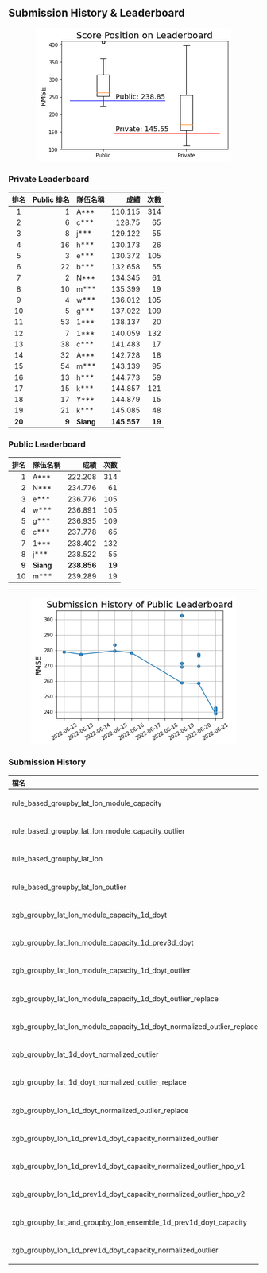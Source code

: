 ## Submission History & Leaderboard

<p align="center">
  <img src="./position.png" />
</p>

### Private Leaderboard

|  排名  | Public 排名 | 隊伍名稱  |        成績 |   次數 |
| :----: | ----------: | :-------- | ----------: | -----: |
|   1    |           1 | A\*\*\*   |     110.115 |    314 |
|   2    |           6 | c\*\*\*   |      128.75 |     65 |
|   3    |           8 | j\*\*\*   |     129.122 |     55 |
|   4    |          16 | h\*\*\*   |     130.173 |     26 |
|   5    |           3 | e\*\*\*   |     130.372 |    105 |
|   6    |          22 | b\*\*\*   |     132.658 |     55 |
|   7    |           2 | N\*\*\*   |     134.345 |     61 |
|   8    |          10 | m\*\*\*   |     135.399 |     19 |
|   9    |           4 | w\*\*\*   |     136.012 |    105 |
|   10   |           5 | g\*\*\*   |     137.022 |    109 |
|   11   |          53 | 1\*\*\*   |     138.137 |     20 |
|   12   |           7 | 1\*\*\*   |     140.059 |    132 |
|   13   |          38 | c\*\*\*   |     141.483 |     17 |
|   14   |          32 | A\*\*\*   |     142.728 |     18 |
|   15   |          54 | m\*\*\*   |     143.139 |     95 |
|   16   |          13 | h\*\*\*   |     144.773 |     59 |
|   17   |          15 | k\*\*\*   |     144.857 |    121 |
|   18   |          17 | Y\*\*\*   |     144.879 |     15 |
|   19   |          21 | k\*\*\*   |     145.085 |     48 |
| **20** |       **9** | **Siang** | **145.557** | **19** |

### Public Leaderboard

|  排名 | 隊伍名稱  |        成績 |   次數 |
| ----: | :-------- | ----------: | -----: |
|     1 | A\*\*\*   |     222.208 |    314 |
|     2 | N\*\*\*   |     234.776 |     61 |
|     3 | e\*\*\*   |     236.776 |    105 |
|     4 | w\*\*\*   |     236.891 |    105 |
|     5 | g\*\*\*   |     236.935 |    109 |
|     6 | c\*\*\*   |     237.778 |     65 |
|     7 | 1\*\*\*   |     238.402 |    132 |
|     8 | j\*\*\*   |     238.522 |     55 |
| **9** | **Siang** | **238.856** | **19** |
|    10 | m\*\*\*   |     239.289 |     19 |

---

<p align="center">
  <img src="./history.png" />
</p>

### Submission History

| 檔名                                                                   | 上傳時間            | 評估結果  | 排名  |
| :--------------------------------------------------------------------- | :------------------ | :-------- | :---- |
| rule_based_groupby_lat_lon_module_capacity                             | 2022-06-12 00:03:24 | 278.91238 |       |
| rule_based_groupby_lat_lon_module_capacity_outlier                     | 2022-06-15 21:31:39 | 283.51476 |       |
| rule_based_groupby_lat_lon                                             | 2022-06-13 23:37:04 | 277.33373 |       |
| rule_based_groupby_lat_lon_outlier                                     | 2022-06-15 21:24:07 | 279.49857 |       |
| xgb_groupby_lat_lon_module_capacity_1d_doyt                            | 2022-06-19 21:38:59 | 271.40773 |       |
| xgb_groupby_lat_lon_module_capacity_1d_prev3d_doyt                     | 2022-06-19 23:22:40 | 302.62303 |       |
| xgb_groupby_lat_lon_module_capacity_1d_doyt_outlier                    | 2022-06-19 23:33:54 | 269.38945 |       |
| xgb_groupby_lat_lon_module_capacity_1d_doyt_outlier_replace            | 2022-06-19 23:56:02 | 258.79723 |       |
| xgb_groupby_lat_lon_module_capacity_1d_doyt_normalized_outlier_replace | 2022-06-20 23:03:25 | 258.46331 |       |
| xgb_groupby_lat_1d_doyt_normalized_outlier                             | 2022-06-20 23:19:42 | 277.34923 |       |
| xgb_groupby_lat_1d_doyt_normalized_outlier_replace                     | 2022-06-20 23:20:33 | 276.31831 |       |
| xgb_groupby_lon_1d_doyt_normalized_outlier_replace                     | 2022-06-20 23:27:59 | 269.63295 |       |
| xgb_groupby_lon_1d_prev1d_doyt_capacity_normalized_outlier             | 2022-06-21 22:53:40 | 238.85634 |       |
| xgb_groupby_lon_1d_prev1d_doyt_capacity_normalized_outlier_hpo_v1      | 2022-06-21 23:40:28 | 241.13532 |       |
| xgb_groupby_lon_1d_prev1d_doyt_capacity_normalized_outlier_hpo_v2      | 2022-06-21 23:49:47 | 242.54411 |       |
| xgb_groupby_lat_and_groupby_lon_ensemble_1d_prev1d_doyt_capacity       | 2022-06-21 23:54:09 | 240.98290 |       |
| xgb_groupby_lon_1d_prev1d_doyt_capacity_normalized_outlier             | 2022-06-21 23:55:00 | 238.85634 | 9/179 |
